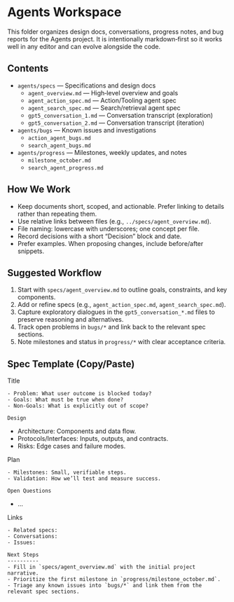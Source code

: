 Agents Workspace
================

This folder organizes design docs, conversations, progress notes, and bug reports for the Agents project. It is intentionally markdown‑first so it works well in any editor and can evolve alongside the code.

Contents
--------
- `agents/specs` — Specifications and design docs
  - `agent_overview.md` — High‑level overview and goals
  - `agent_action_spec.md` — Action/Tooling agent spec
  - `agent_search_spec.md` — Search/retrieval agent spec
  - `gpt5_conversation_1.md` — Conversation transcript (exploration)
  - `gpt5_conversation_2.md` — Conversation transcript (iteration)
- `agents/bugs` — Known issues and investigations
  - `action_agent_bugs.md`
  - `search_agent_bugs.md`
- `agents/progress` — Milestones, weekly updates, and notes
  - `milestone_october.md`
  - `search_agent_progress.md`

How We Work
-----------
- Keep documents short, scoped, and actionable. Prefer linking to details rather than repeating them.
- Use relative links between files (e.g., `../specs/agent_overview.md`).
- File naming: lowercase with underscores; one concept per file.
- Record decisions with a short “Decision” block and date.
- Prefer examples. When proposing changes, include before/after snippets.

Suggested Workflow
------------------
1. Start with `specs/agent_overview.md` to outline goals, constraints, and key components.
2. Add or refine specs (e.g., `agent_action_spec.md`, `agent_search_spec.md`).
3. Capture exploratory dialogues in the `gpt5_conversation_*.md` files to preserve reasoning and alternatives.
4. Track open problems in `bugs/*` and link back to the relevant spec sections.
5. Note milestones and status in `progress/*` with clear acceptance criteria.

Spec Template (Copy/Paste)
--------------------------
Title
~~~~~
- Problem: What user outcome is blocked today?
- Goals: What must be true when done?
- Non‑Goals: What is explicitly out of scope?

Design
~~~~~~
- Architecture: Components and data flow.
- Protocols/Interfaces: Inputs, outputs, and contracts.
- Risks: Edge cases and failure modes.

Plan
~~~~
- Milestones: Small, verifiable steps.
- Validation: How we’ll test and measure success.

Open Questions
~~~~~~~~~~~~~~
- …

Links
~~~~~
- Related specs:
- Conversations:
- Issues:

Next Steps
----------
- Fill in `specs/agent_overview.md` with the initial project narrative.
- Prioritize the first milestone in `progress/milestone_october.md`.
- Triage any known issues into `bugs/*` and link them from the relevant spec sections.
